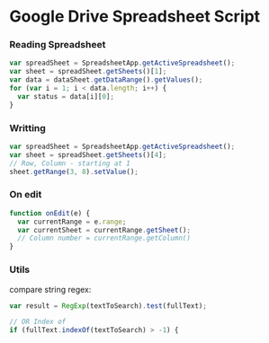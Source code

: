 # Google Drive Spreadsheet Script

### Reading Spreadsheet

```javascript
var spreadSheet = SpreadsheetApp.getActiveSpreadsheet();  
var sheet = spreadSheet.getSheets()[1];
var data = dataSheet.getDataRange().getValues();
for (var i = 1; i < data.length; i++) {
  var status = data[i][0];
}
```

### Writting

```javascript
var spreadSheet = SpreadsheetApp.getActiveSpreadsheet();  
var sheet = spreadSheet.getSheets()[4];
// Row, Column - starting at 1
sheet.getRange(3, 8).setValue();
```

### On edit

```javascript
function onEdit(e) {
  var currentRange = e.range;
  var currentSheet = currentRange.getSheet();
  // Column number = currentRange.getColumn()
}
```

### Utils

compare string regex:
```javascript
var result = RegExp(textToSearch).test(fullText);

// OR Index of
if (fullText.indexOf(textToSearch) > -1) {
```
